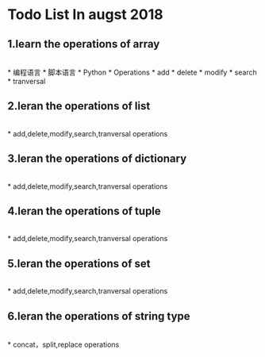 # Todo List In augst 2018



## 1.learn the operations of array
<br>
  * 编程语言  
    * 脚本语言  
        * Python  
  * Operations  
    * add  
    * delete  
    * modify  
    * search  
    * tranversal  
     
  
## 2.leran the operations of list
<br>
     * add,delete,modify,search,tranversal operations
  
## 3.leran the operations of dictionary
<br>
     * add,delete,modify,search,tranversal operations
   
## 4.leran the operations of tuple
<br>
     * add,delete,modify,search,tranversal operations
   
## 5.leran the operations of set
<br>
     * add,delete,modify,search,tranversal operations
   

## 6.leran the operations of string type
<br>
     * concat，split,replace operations
